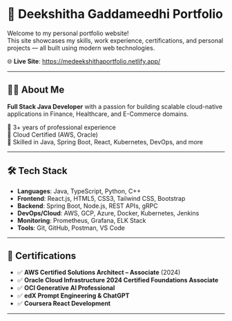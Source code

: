 # 💼 Deekshitha Gaddameedhi Portfolio

Welcome to my personal portfolio website!  
This site showcases my skills, work experience, certifications, and personal projects — all built using modern web technologies.

🌐 **Live Site**: https://medeekshithaportfolio.netlify.app/

---

## 🧑‍💻 About Me

**Full Stack Java Developer** with a passion for building scalable cloud-native applications in Finance, Healthcare, and E-Commerce domains.

🔹 3+ years of professional experience  
🔹 Cloud Certified (AWS, Oracle)  
🔹 Skilled in Java, Spring Boot, React, Kubernetes, DevOps, and more

---

## 🛠️ Tech Stack

- **Languages**: Java, TypeScript, Python, C++
- **Frontend**: React.js, HTML5, CSS3, Tailwind CSS, Bootstrap
- **Backend**: Spring Boot, Node.js, REST APIs, gRPC
- **DevOps/Cloud**: AWS, GCP, Azure, Docker, Kubernetes, Jenkins
- **Monitoring**: Prometheus, Grafana, ELK Stack
- **Tools**: Git, GitHub, Postman, VS Code

---

## 🧾 Certifications

- ✅ **AWS Certified Solutions Architect – Associate** (2024)
- ✅ **Oracle Cloud Infrastructure 2024 Certified Foundations Associate**
- ✅ **OCI Generative AI Professional**  
- ✅ **edX Prompt Engineering & ChatGPT**
- ✅ **Coursera React Development**

---
